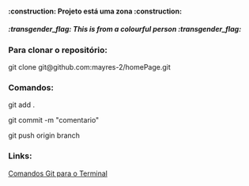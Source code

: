 <!DOCFILE html>

<html>
   <body>
      <h4 align="left"> :construction: Projeto está uma zona :construction: </h4>
      <h5 align="left"> :transgender_flag: This is from a colourful person :transgender_flag: <h5>
      <h3 align="left"> Para clonar o repositório: </h3>
         <p> git clone git@github.com:mayres-2/homePage.git </p>
      <h3 align="left"> Comandos:</h3>
         <p> git add . </p>
         <p> git commit -m "comentario" </p>
         <p> git push origin branch </p>
      <h3 align="left"> Links:</h3>
         <a href="https://www.treinaweb.com.br/blog/comandos-do-git-que-voce-precisa-conhecer-parte-1"> Comandos Git para o Terminal</a>
   </body>
</html>
